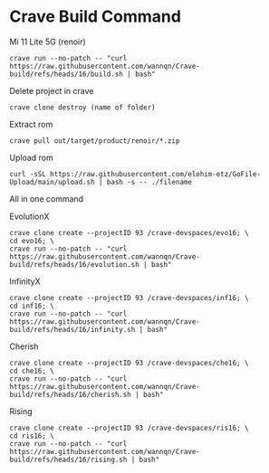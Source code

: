 # Crave Build Command
Mi 11 Lite 5G (renoir)

```
crave run --no-patch -- "curl https://raw.githubusercontent.com/wannqn/Crave-build/refs/heads/16/build.sh | bash"
```

Delete project in crave

```
crave clone destroy (name of folder)
```

Extract rom

```
crave pull out/target/product/renoir/*.zip
```

Upload rom

```
curl -sSL https://raw.githubusercontent.com/elohim-etz/GoFile-Upload/main/upload.sh | bash -s -- ./filename
```

All in one command

EvolutionX

```
crave clone create --projectID 93 /crave-devspaces/evo16; \
cd evo16; \
crave run --no-patch -- "curl https://raw.githubusercontent.com/wannqn/Crave-build/refs/heads/16/evolution.sh | bash"
```

InfinityX

```
crave clone create --projectID 93 /crave-devspaces/inf16; \
cd inf16; \
crave run --no-patch -- "curl https://raw.githubusercontent.com/wannqn/Crave-build/refs/heads/16/infinity.sh | bash"
```

Cherish

```
crave clone create --projectID 93 /crave-devspaces/che16; \
cd che16; \
crave run --no-patch -- "curl https://raw.githubusercontent.com/wannqn/Crave-build/refs/heads/16/cherish.sh | bash"
```

Rising

```
crave clone create --projectID 93 /crave-devspaces/ris16; \
cd ris16; \
crave run --no-patch -- "curl https://raw.githubusercontent.com/wannqn/Crave-build/refs/heads/16/rising.sh | bash"
```
